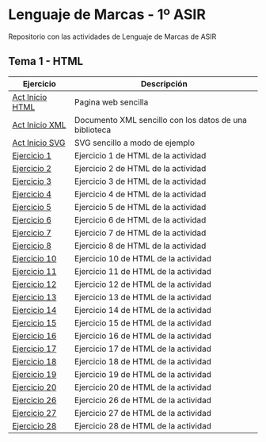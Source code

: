 # Lenguaje de Marcas - 1º ASIR
Repositorio con las actividades de Lenguaje de Marcas de ASIR

## Tema 1 - HTML

| Ejercicio        | Descripción                |
| -------------    | -------------              |
| [Act Inicio HTML](/Tema1/ActHTML1.html)      | Pagina web sencilla        |
| [Act Inicio XML](/Tema1/ActXML1.xml)        | Documento XML sencillo con los datos de una biblioteca                |
| [Act Inicio SVG](/Tema1/SVGEjemplo.html)    | SVG sencillo a modo de ejemplo  |
| [Ejercicio 1](/Tema1/Ejercicio1HTML.html) | Ejercicio 1 de HTML de la actividad |
| [Ejercicio 2](/Tema1/Ejercicio2HTML.html) | Ejercicio 2 de HTML de la actividad |
| [Ejercicio 3](/Tema1/Ejercicio3HTML.html) | Ejercicio 3 de HTML de la actividad |
| [Ejercicio 4](/Tema1/Ejercicio4HTML.html) | Ejercicio 4 de HTML de la actividad |
| [Ejercicio 5](/Tema1/Ejercicio5HTML.html) | Ejercicio 5 de HTML de la actividad |
| [Ejercicio 6](/Tema1/Ejercicio6HTML.html) | Ejercicio 6 de HTML de la actividad |
| [Ejercicio 7](/Tema1/Ejercicio7HTML.html) | Ejercicio 7 de HTML de la actividad |
| [Ejercicio 8](/Tema1/Ejercicio8) | Ejercicio 8 de HTML de la actividad |
| [Ejercicio 10](/Tema1/Ejercicio10HTML.html) | Ejercicio 10 de HTML de la actividad |
| [Ejercicio 11](/Tema1/Ejercicio11HTML.html) | Ejercicio 11 de HTML de la actividad |
| [Ejercicio 12](/Tema1/Ejercicio12HTML.html) | Ejercicio 12 de HTML de la actividad |
| [Ejercicio 13](/Tema1/Ejercicio13HTML.html) | Ejercicio 13 de HTML de la actividad |
| [Ejercicio 14](/Tema1/Ejercicio14HTML.html) | Ejercicio 14 de HTML de la actividad |
| [Ejercicio 15](/Tema1/Ejercicio15HTML.html) | Ejercicio 15 de HTML de la actividad |
| [Ejercicio 16](/Tema1/Ejercicio16HTML.html) | Ejercicio 16 de HTML de la actividad |
| [Ejercicio 17](/Tema1/Ejercicio17) | Ejercicio 17 de HTML de la actividad |
| [Ejercicio 18](/Tema1/Ejercicio18) | Ejercicio 18 de HTML de la actividad |
| [Ejercicio 19](/Tema1/Ejercicio19HTML.html) | Ejercicio 19 de HTML de la actividad |
| [Ejercicio 20](/Tema1/Ejercicio20HTML.html) | Ejercicio 20 de HTML de la actividad |
| [Ejercicio 26](/Tema1/Ejercicio26HTML) | Ejercicio 26 de HTML de la actividad |
| [Ejercicio 27](/Tema1/Ejercicio27HTML) | Ejercicio 27 de HTML de la actividad |
| [Ejercicio 28](/Tema1/Ejercicio28HTML.html) | Ejercicio 28 de HTML de la actividad |

